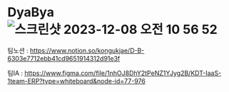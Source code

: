 # DyaBya![스크린샷 2023-12-08 오전 10 56 52](https://github.com/KDT-IaaS-Class-One-Group/DyaBya/assets/141980543/40406cf4-6fec-4ab9-81ff-96da06475ed8)

팀노션 : https://www.notion.so/kongukjae/D-B-6303e7712ebb41cd9651914312d91e3f

팀IA : https://www.figma.com/file/1nhOJ8DhY2tPeNZ1YJyg2B/KDT-IaaS-1team-ERP?type=whiteboard&node-id=77-976
